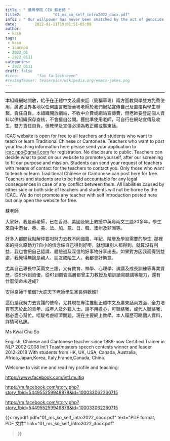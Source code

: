 ```yaml
---
title : " 華粵學院 CEO 蘇老師 "
title2:              "01_ms_so_self_intro2022_docx.pdf"
info2 : " Our willpower has never been snatched by the act of genocide."
date:        2022-01-11T19:01:51-05:00
author:
 - kcso
tags:
 - kcso
 - icacnpo
 - 2022_01
 - 2022_0111
categories:
 - 2022_0111
draft: false
#icon:        "fas fa-lock-open"
#resImgTeaser: teaserpics/wikipedia.org/emacs-jokes.png
---
```

---


本組織網站開放，給予在正體中文及廣東話（簡稱華粵）兩方面教與學雙方免費使用，廣邀世界各地以任何語言教授華粵老師於我們網站宣傳自己及直接與學生聯繫，責任自負，本組織開放網站，不收中介費或網站宣傳費，但老師要登記個人資料以供組織保存查核，不會擅自公開。獲批準使用老師，可自行在網站宣傳及收生，雙方責任自負，但教學及宣傳必須為教正體或廣東話。


ICAC website is open for free to all teachers and students who want to teach or learn Traditional Chinese or Cantonese. Teachers who want to post your teaching information here please send your application to icac.npo@gmail.com for registration. No disclosure to public. Teachers can decide what to post on our website to promote yourself, after our screening to fit our purpose and mission. Students can send your request of teachers with means of contact for the teachers to contact you. Only those who want to teach or learn Traditional Chinese or Cantonese can post here for free. Teachers and students are  to be held accountable for any legal consequences in case of any conflict between them. All liabilities caused by either side or both side of teachers and students  will not be borne by the ICAC.. We do not promote any teacher with self introduction posted here but only open the website for free.




蘇老師


大家好，我是蘇老師，已在香港、美國及網上教授中英粵兩文三語30多年，學生來自中港台、英、美、法、加、意、日、韓、澳州及非洲等。


好多人都問我點解仲要咁努力去教不同國籍、年紀、階層及學習需要的學生, 那裡來的持久原動力?自小的信念係自己得到好嘢，就想讓別人都得到。就算沒有利益，我也會把自己認識、體驗過及深信的好事物分享出去。如果對方因我而得到益處，我覺得無論是親人、朋友或陌生人，我都會好樂意。


尤其自己專長中英兩文三語，又有教育、神學、心理學、演講及成長訓練等專業資歷，從SEN到資優，從K1到商管高層都曾主力教授及培訓讀寫聽講等能力，還有什麼使命未達成?


安得良師千萬個?大庇天下老師學生家長俱歡顏?


這仍是我努力去實踐的使命，尤其現在專注推動正體中文及廣東話兩方面，全力培育有志於此的青年、成年人及外籍人士。請不用擔心，可聯絡我，或代人聯絡我，務必盡心幫忙。唔駛考慮經濟問題，現在主要網上教學。本人履歷可睇個人資料，詳情可私訊。


Ms Kwai Chu So


English, Chinese and Cantonese teacher since 1988-now
Certified Trainer in NLP 2002-2008
Int’l Toastmasters speech contests winner and leader 2012-2018
With students from HK, UK, USA, Canada, Australia, Africa,Japan,Korea, Italy,France,Canada, China.


Welcome to visit me and read my profile and teaching:


https://www.facebook.com/intl.multiq


https://m.facebook.com/story.php?story_fbid=544955259949878&id=100033062260715


https://m.facebook.com/story.php?story_fbid=544955259949878&id=100033062260715

{{< mypdf1 pdf="01_ms_so_self_intro2022_docx.pdf"
text="PDF format, PDF 文件"
link="01_ms_so_self_intro2022_docx.pdf"
>}}

